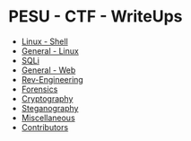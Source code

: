 
PESU - CTF - WriteUps
=====================

* <a href = ".\Linux\WriteUps_Shell_Linux">Linux - Shell</a>
* <a href = ".\Linux\WriteUps_Gen_Linux">General - Linux
* <a href = ".\SQLi\WriteUps">SQLi</a>
* <a href = ".\Web\WriteUps">General - Web</a>
* <a href = ".\Rev-Engineering\WriteUps">Rev-Engineering</a>
* <a href = ".\Forensics\WriteUps">Forensics</a>
* <a href = ".\Cryptography\WriteUps">Cryptography</a>
* <a href = ".\Steganography\WriteUps">Steganography</a>
* <a href = ".\Miscellaneous\WriteUps">Miscellaneous</a>
* <a href = ".\AbtUs">Contributors</a>


